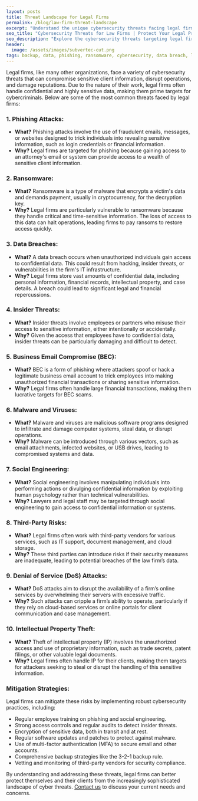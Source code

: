 ```yaml
---
layout: posts
title: Threat Landscape for Legal Firms
permalink: /blog/law-firm-threat-landscape
excerpt: "Understand the unique cybersecurity threats facing legal firms today. Discover how to safeguard your practice from data breaches, ransomware, and insider threats."
seo_title: "Cybersecurity Threats for Law Firms | Protect Your Legal Practice"
seo_description: "Explore the cybersecurity threats targeting legal firms today. Learn how to safeguard your practice from data breaches, ransomware, and insider threats."
header:
  image: /assets/images/subvertec-cut.png
tags: backup, data, phishing, ransomware, cybersecurity, data breach, legal, insider threats, business email compromise, intellectual property, social engineering, DoS attacks
---
```

Legal firms, like many other organizations, face a variety of cybersecurity threats that can compromise sensitive client information, disrupt operations, and damage reputations. Due to the nature of their work, legal firms often handle confidential and highly sensitive data, making them prime targets for cybercriminals. Below are some of the most common threats faced by legal firms:

### 1. **Phishing Attacks:**
   - **What?** Phishing attacks involve the use of fraudulent emails, messages, or websites designed to trick individuals into revealing sensitive information, such as login credentials or financial information.
   - **Why?** Legal firms are targeted for phishing because gaining access to an attorney's email or system can provide access to a wealth of sensitive client information.

### 2. **Ransomware:**
   - **What?** Ransomware is a type of malware that encrypts a victim's data and demands payment, usually in cryptocurrency, for the decryption key.
   - **Why?** Legal firms are particularly vulnerable to ransomware because they handle critical and time-sensitive information. The loss of access to this data can halt operations, leading firms to pay ransoms to restore access quickly.

### 3. **Data Breaches:**
   - **What?** A data breach occurs when unauthorized individuals gain access to confidential data. This could result from hacking, insider threats, or vulnerabilities in the firm's IT infrastructure.
   - **Why?** Legal firms store vast amounts of confidential data, including personal information, financial records, intellectual property, and case details. A breach could lead to significant legal and financial repercussions.

### 4. **Insider Threats:**
   - **What?** Insider threats involve employees or partners who misuse their access to sensitive information, either intentionally or accidentally.
   - **Why?** Given the access that employees have to confidential data, insider threats can be particularly damaging and difficult to detect.

### 5. **Business Email Compromise (BEC):**
   - **What?** BEC is a form of phishing where attackers spoof or hack a legitimate business email account to trick employees into making unauthorized financial transactions or sharing sensitive information.
   - **Why?** Legal firms often handle large financial transactions, making them lucrative targets for BEC scams.

### 6. **Malware and Viruses:**
   - **What?** Malware and viruses are malicious software programs designed to infiltrate and damage computer systems, steal data, or disrupt operations.
   - **Why?** Malware can be introduced through various vectors, such as email attachments, infected websites, or USB drives, leading to compromised systems and data.

### 7. **Social Engineering:**
   - **What?** Social engineering involves manipulating individuals into performing actions or divulging confidential information by exploiting human psychology rather than technical vulnerabilities.
   - **Why?** Lawyers and legal staff may be targeted through social engineering to gain access to confidential information or systems.

### 8. **Third-Party Risks:**
   - **What?** Legal firms often work with third-party vendors for various services, such as IT support, document management, and cloud storage.
   - **Why?** These third parties can introduce risks if their security measures are inadequate, leading to potential breaches of the law firm’s data.

### 9. **Denial of Service (DoS) Attacks:**
   - **What?** DoS attacks aim to disrupt the availability of a firm’s online services by overwhelming their servers with excessive traffic.
   - **Why?** Such attacks can cripple a firm’s ability to operate, particularly if they rely on cloud-based services or online portals for client communication and case management.

### 10. **Intellectual Property Theft:**
   - **What?** Theft of intellectual property (IP) involves the unauthorized access and use of proprietary information, such as trade secrets, patent filings, or other valuable legal documents.
   - **Why?** Legal firms often handle IP for their clients, making them targets for attackers seeking to steal or disrupt the handling of this sensitive information.

### Mitigation Strategies:
Legal firms can mitigate these risks by implementing robust cybersecurity practices, including:
- Regular employee training on phishing and social engineering.
- Strong access controls and regular audits to detect insider threats.
- Encryption of sensitive data, both in transit and at rest.
- Regular software updates and patches to protect against malware.
- Use of multi-factor authentication (MFA) to secure email and other accounts.
- Comprehensive backup strategies like the 3-2-1 backup rule.
- Vetting and monitoring of third-party vendors for security compliance.

By understanding and addressing these threats, legal firms can better protect themselves and their clients from the increasingly sophisticated landscape of cyber threats. [Contact us](/contact) to discuss your current needs and concerns.